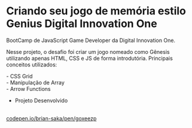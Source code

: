 # Criando seu jogo de memória estilo Genius Digital Innovation One
  <div>
  <p align="left">BootCamp de JavaScript Game Developer da Digital Innovation One.</p>
  <p>Nesse projeto, o desafio foi criar um jogo nomeado como Gênesis utilizando apenas HTML, CSS e JS de forma introdutória.
  Principais conceitos utilizados:<p>
  - CSS Grid<br>
  - Manipulação de Array<br>
  - Arrow Functions
</div>

 - Projeto Desenvolvido
 <br>
 <a  href="codepen.io/brian-saka/pen/goxeezp">codepen.io/brian-saka/pen/goxeezp<a>
<br>
<br>


